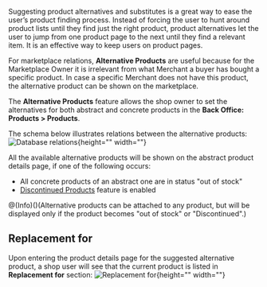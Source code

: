 Suggesting product alternatives and substitutes is a great way to ease the user’s product finding process. Instead of forcing the user to hunt around product lists until they find just the right product, product alternatives let the user to jump from one product page to the next until they find a relevant item. It is an effective way to keep users on product pages.

For marketplace relations, **Alternative Products** are useful because for the Marketplace Owner it is irrelevant from what Merchant a buyer has bought a specific product. In case a specific Merchant does not have this product, the alternative product can be shown on the marketplace.

The **Alternative Products** feature allows the shop owner to set the alternatives for both abstract and concrete products in the **Back Office: Products > Products**.

The schema below illustrates relations between the alternative products:
![Database relations](https://spryker.s3.eu-central-1.amazonaws.com/docs/Features/Product+Management/Alternative+Products/Alternative+Products+Feature+Overview/alternative-schema.png){height="" width=""}

All the available alternative products will be shown on the abstract product details page, if one of the following occurs:

* All concrete products of an abstract one are in status "out of stock"
* [Discontinued Products](https://documentation.spryker.com/docs/en/discontinued-products) feature is enabled

@(Info)()(Alternative products can be attached to any product, but will be displayed only if the product becomes "out of stock" or "Discontinued".)

## Replacement for
Upon entering the product details page for the suggested alternative product, a shop user will see that the current product is listed in **Replacement for** section:
![Replacement for](https://spryker.s3.eu-central-1.amazonaws.com/docs/Features/Product+Management/Alternative+Products/Alternative+Products+Feature+Overview/replacement-for.png){height="" width=""}

<!-- Last review date: Mar 1, 2019 - by Ahmed Sabaa, Yuliia Boiko -->